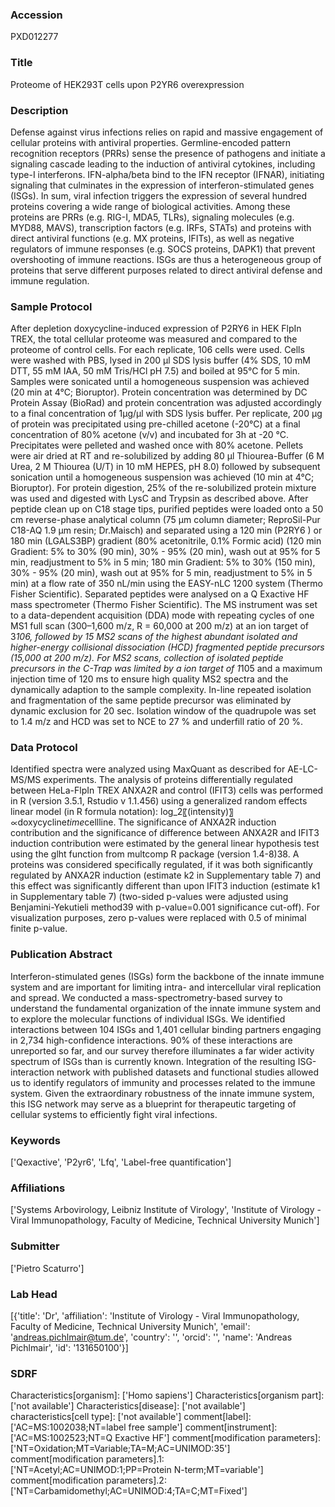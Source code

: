 ### Accession
PXD012277

### Title
Proteome of HEK293T cells upon P2YR6 overexpression

### Description
Defense against virus infections relies on rapid and massive engagement of cellular proteins with antiviral properties. Germline-encoded pattern recognition receptors (PRRs) sense the presence of pathogens and initiate a signaling cascade leading to the induction of antiviral cytokines, including type-I interferons. IFN-alpha/beta bind to the IFN receptor (IFNAR), initiating signaling that culminates in the expression of interferon-stimulated genes (ISGs). In sum, viral infection triggers the expression of several hundred proteins covering a wide range of biological activities. Among these proteins are PRRs (e.g. RIG-I, MDA5, TLRs), signaling molecules (e.g. MYD88, MAVS), transcription factors (e.g. IRFs, STATs) and proteins with direct antiviral functions (e.g. MX proteins, IFITs), as well as negative regulators of immune responses (e.g. SOCS proteins, DAPK1) that prevent overshooting of immune reactions. ISGs are thus a heterogeneous group of proteins that serve different purposes related to direct antiviral defense and immune regulation.

### Sample Protocol
After depletion doxycycline-induced expression of P2RY6 in HEK FlpIn TREX, the total cellular proteome was measured and compared to the proteome of control cells. For each replicate, 106 cells were used. Cells were washed with PBS, lysed in 200 µl SDS lysis buffer (4% SDS, 10 mM DTT, 55 mM IAA, 50 mM Tris/HCl pH 7.5) and boiled at 95°C for 5 min. Samples were sonicated until a homogeneous suspension was achieved (20 min at 4°C; Bioruptor). Protein concentration was determined by DC Protein Assay (BioRad) and protein concentration was adjusted accordingly to a final concentration of 1µg/µl with SDS lysis buffer. Per replicate, 200 µg of protein was precipitated using pre-chilled acetone (-20°C) at a final concentration of 80% acetone (v/v) and incubated for 3h at -20 °C. Precipitates were pelleted and washed once with 80% acetone. Pellets were air dried at RT and re-solubilized by adding 80 µl Thiourea-Buffer (6 M Urea, 2 M Thiourea (U/T) in 10 mM HEPES, pH 8.0) followed by subsequent sonication until a homogeneous suspension was achieved (10 min at 4°C; Bioruptor). For protein digestion, 25% of the re-solubilized protein mixture was used and digested with LysC and Trypsin as described above. After peptide clean up on C18 stage tips, purified peptides were loaded onto a 50 cm reverse-phase analytical column (75 µm column diameter; ReproSil-Pur C18-AQ 1.9 µm resin; Dr.Maisch) and separated using a 120 min (P2RY6 ) or 180 min (LGALS3BP) gradient (80% acetonitrile, 0.1% Formic acid) (120 min Gradient: 5% to 30% (90 min), 30% - 95% (20 min), wash out at 95% for 5 min, readjustment to 5% in 5 min; 180 min Gradient: 5% to 30% (150 min), 30% - 95% (20 min), wash out at 95% for 5 min, readjustment to 5% in 5 min) at a flow rate of 350 nL/min using the EASY-nLC 1200 system (Thermo Fisher Scientific). Separated peptides were analysed on a Q Exactive HF mass spectrometer (Thermo Fisher Scientific). The MS instrument was set to a data-dependent acquisition (DDA) mode with repeating cycles of one MS1 full scan (300–1,600 m/z, R = 60,000 at 200 m/z) at an ion target of 3*106, followed by 15 MS2 scans of the highest abundant isolated and higher-energy collisional dissociation (HCD) fragmented peptide precursors (15,000 at 200 m/z). For MS2 scans, collection of isolated peptide precursors in the C-Trap was limited by a ion target of 1*105 and a maximum injection time of 120 ms to ensure high quality MS2 spectra and the dynamically adaption to the sample complexity. In-line repeated isolation and fragmentation of the same peptide precursor was eliminated by dynamic exclusion for 20 sec. Isolation window of the quadrupole was set to 1.4 m/z and HCD was set to NCE to 27 % and underfill ratio of 20 %.

### Data Protocol
Identified spectra were analyzed using MaxQuant as described for AE-LC-MS/MS experiments. The analysis of proteins differentially regulated between HeLa-FlpIn TREX ANXA2R and control (IFIT3) cells was performed in R (version 3.5.1, Rstudio v 1.1.456) using a generalized random effects linear model (in R formula notation): log_2⁡〖(intensity)〗∝doxycycline*time*cellline. The significance of ANXA2R induction contribution and the significance of difference between ANXA2R and IFIT3 induction contribution were estimated by the general linear hypothesis test using the glht function from multcomp R package (version 1.4-8)38. A proteins was considered specifically regulated, if it was both significantly regulated by ANXA2R induction (estimate k2 in Supplementary table 7) and this effect was significantly different than upon IFIT3 induction (estimate k1 in Supplementary table 7) (two-sided p-values were adjusted using Benjamini-Yekutieli method39 with p-value=0.001 significance cut-off). For visualization purposes, zero p-values were replaced with 0.5 of minimal finite p-value.

### Publication Abstract
Interferon-stimulated genes (ISGs) form the backbone of the innate immune system and are important for limiting intra- and intercellular viral replication and spread. We conducted a mass-spectrometry-based survey to understand the fundamental organization of the innate immune system and to explore the molecular functions of individual ISGs. We identified interactions between 104 ISGs and 1,401 cellular binding partners engaging in 2,734 high-confidence interactions. 90% of these interactions are unreported so far, and our survey therefore illuminates a far wider activity spectrum of ISGs than is currently known. Integration of the resulting ISG-interaction network with published datasets and functional studies allowed us to identify regulators of immunity and processes related to the immune system. Given the extraordinary robustness of the innate immune system, this ISG network may serve as a blueprint for therapeutic targeting of cellular systems to efficiently fight viral infections.

### Keywords
['Qexactive', 'P2yr6', 'Lfq', 'Label-free quantification']

### Affiliations
['Systems Arbovirology, Leibniz Institute of Virology', 'Institute of Virology - Viral Immunopathology, Faculty of Medicine, Technical University Munich']

### Submitter
['Pietro Scaturro']

### Lab Head
[{'title': 'Dr', 'affiliation': 'Institute of Virology - Viral Immunopathology, Faculty of Medicine, Technical University Munich', 'email': 'andreas.pichlmair@tum.de', 'country': '', 'orcid': '', 'name': 'Andreas Pichlmair', 'id': '131650100'}]

### SDRF
Characteristics[organism]: ['Homo sapiens']
Characteristics[organism part]: ['not available']
Characteristics[disease]: ['not available']
characteristics[cell type]: ['not available']
comment[label]: ['AC=MS:1002038;NT=label free sample']
comment[instrument]: ['AC=MS:1002523;NT=Q Exactive HF']
comment[modification parameters]: ['NT=Oxidation;MT=Variable;TA=M;AC=UNIMOD:35']
comment[modification parameters].1: ['NT=Acetyl;AC=UNIMOD:1;PP=Protein N-term;MT=variable']
comment[modification parameters].2: ['NT=Carbamidomethyl;AC=UNIMOD:4;TA=C;MT=Fixed']

